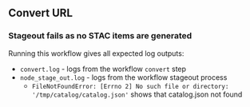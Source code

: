 ## Convert URL 
### Stageout fails as no STAC items are generated


Running this workflow gives all expected log outputs:
- `convert.log` - logs from the workflow `convert` step
- `node_stage_out.log` - logs from the workflow stageout process
  - `FileNotFoundError: [Errno 2] No such file or directory: '/tmp/catalog/catalog.json'` shows that catalog.json not found